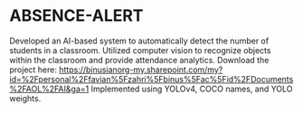 # ABSENCE-ALERT
Developed an AI-based system to automatically detect the number of students in a classroom. Utilized computer vision to recognize objects within the classroom and provide attendance analytics. Download the project here: https://binusianorg-my.sharepoint.com/my?id=%2Fpersonal%2Ffavian%5Fzahri%5Fbinus%5Fac%5Fid%2FDocuments%2FAOL%2FAI&ga=1
Implemented using YOLOv4, COCO names, and YOLO weights.

